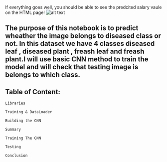 If everything goes well, you should  be able to see the predcited salary vaule on the HTML page!
![alt text](https://github.com/mayank0rastogi/DeepLearningProjects/blob/main/CottonDiseasePrediction(vgg16)/cotton1.jfif)


## The purpose of this notebook is to predict wheather the image belongs to diseased class or not. In this dataset we have 4 classes diseased leaf , diseased plant , freash leaf and freash plant.I will use basic CNN method to train the model and will check that testing image is belongs to which class.

## Table of Content:
```
Libraries
```
```
Training & DataLoader
```
```
Building the CNN
```
```
Summary
```
```
Training The CNN
```
```
Testing
```
```
Conclusion
```
